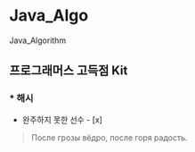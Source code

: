 # Java_Algo
Java_Algorithm

## 프로그래머스 고득점 Kit </br>
### * 해시
  * 완주하지 못한 선수 - [x]

> После грозы вёдро, после горя радость.
